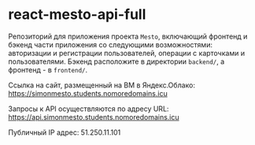 # react-mesto-api-full
Репозиторий для приложения проекта `Mesto`, включающий фронтенд и бэкенд части приложения со следующими возможностями: авторизации и регистрации пользователей, операции с карточками и пользователями. Бэкенд расположите в директории `backend/`, а фронтенд - в `frontend/`. 

Ссылка на сайт, размещенный на ВМ в Яндекс.Облако: 
https://simonmesto.students.nomoredomains.icu

Запросы к API осуществляются по адресу URL:
https://api.simonmesto.students.nomoredomains.icu

Публичный IP адрес:
51.250.11.101